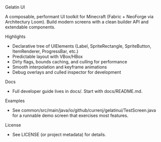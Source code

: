 Gelatin UI

A composable, performant UI toolkit for Minecraft (Fabric + NeoForge via Architectury Loom). Build modern screens with a clean builder API and extendable components.

Highlights
- Declarative tree of UIElements (Label, SpriteRectangle, SpriteButton, ItemRenderer, ProgressBar, etc.)
- Predictable layout with VBox/HBox
- Dirty flags, bounds caching, and culling for performance
- Smooth interpolation and keyframe animations
- Debug overlays and culled inspector for development

Docs
- Full developer guide lives in docs/. Start with docs/README.md.

Examples
- See common/src/main/java/io/github/currenj/gelatinui/TestScreen.java for a runnable demo screen that exercises most features.

License
- See LICENSE (or project metadata) for details.


